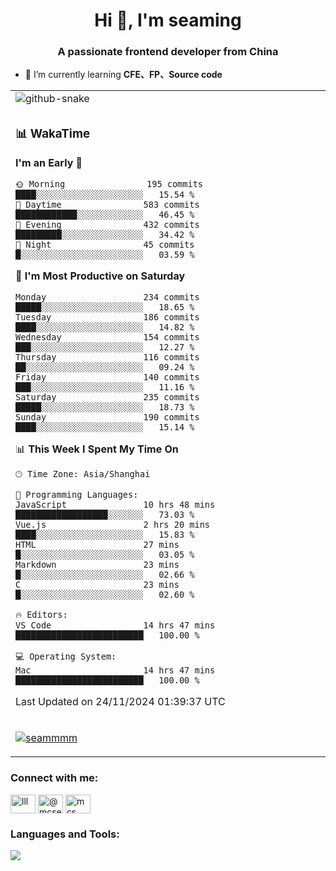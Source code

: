 <h1 align="center">Hi 👋, I'm seaming</h1>
<h3 align="center">A passionate frontend developer from China</h3>

- 🌱 I’m currently learning **CFE、FP、Source code**

<div align="center">

<table>

<tr><td>
  <img alt="github-snake" src="profile-snake-contrib/github-user-contribution.svg"/>
</td></tr>

<tr><td>

### 📊 WakaTime

<!--START_SECTION:waka-->
**I'm an Early 🐤** 

```text
🌞 Morning                195 commits         ████░░░░░░░░░░░░░░░░░░░░░   15.54 % 
🌆 Daytime                583 commits         ████████████░░░░░░░░░░░░░   46.45 % 
🌃 Evening                432 commits         █████████░░░░░░░░░░░░░░░░   34.42 % 
🌙 Night                  45 commits          █░░░░░░░░░░░░░░░░░░░░░░░░   03.59 % 
```
📅 **I'm Most Productive on Saturday** 

```text
Monday                   234 commits         █████░░░░░░░░░░░░░░░░░░░░   18.65 % 
Tuesday                  186 commits         ████░░░░░░░░░░░░░░░░░░░░░   14.82 % 
Wednesday                154 commits         ███░░░░░░░░░░░░░░░░░░░░░░   12.27 % 
Thursday                 116 commits         ██░░░░░░░░░░░░░░░░░░░░░░░   09.24 % 
Friday                   140 commits         ███░░░░░░░░░░░░░░░░░░░░░░   11.16 % 
Saturday                 235 commits         █████░░░░░░░░░░░░░░░░░░░░   18.73 % 
Sunday                   190 commits         ████░░░░░░░░░░░░░░░░░░░░░   15.14 % 
```


📊 **This Week I Spent My Time On** 

```text
🕑︎ Time Zone: Asia/Shanghai

💬 Programming Languages: 
JavaScript               10 hrs 48 mins      ██████████████████░░░░░░░   73.03 % 
Vue.js                   2 hrs 20 mins       ████░░░░░░░░░░░░░░░░░░░░░   15.83 % 
HTML                     27 mins             █░░░░░░░░░░░░░░░░░░░░░░░░   03.05 % 
Markdown                 23 mins             █░░░░░░░░░░░░░░░░░░░░░░░░   02.66 % 
C                        23 mins             █░░░░░░░░░░░░░░░░░░░░░░░░   02.60 % 

🔥 Editors: 
VS Code                  14 hrs 47 mins      █████████████████████████   100.00 % 

💻 Operating System: 
Mac                      14 hrs 47 mins      █████████████████████████   100.00 % 
```


 Last Updated on 24/11/2024 01:39:37 UTC
<!--END_SECTION:waka-->

</td></tr>

<tr><td>
  <p align="left"> <a href="https://github.com/ryo-ma/github-profile-trophy"><img src="https://github-profile-trophy.vercel.app/?username=seammmm" alt="seammmm" /></a> </p>
</td></tr>
</table>

<h3 align="left">Connect with me:</h3>
<p align="left">
<a href="https://dev.to/lll" target="blank"><img align="center" src="https://raw.githubusercontent.com/rahuldkjain/github-profile-readme-generator/master/src/images/icons/Social/devto.svg" alt="lll" height="30" width="40" /></a>
<a href="https://medium.com/@mcseaming" target="blank"><img align="center" src="https://raw.githubusercontent.com/rahuldkjain/github-profile-readme-generator/master/src/images/icons/Social/medium.svg" alt="@mcseaming" height="30" width="40" /></a>
<a href="https://www.leetcode.com/mcs" target="blank"><img align="center" src="https://raw.githubusercontent.com/rahuldkjain/github-profile-readme-generator/master/src/images/icons/Social/leet-code.svg" alt="mcs" height="30" width="40" /></a>
</p>

<h3 align="left">Languages and Tools:</h3>
<img align="left" src="https://skillicons.dev/icons?i=sass,ts,jest,express,nuxt,firebase,gatsby,js,vue,react,redux,docker,discord,mongodb,stackoverflow,idea,git,vscode,github,gitlab,figma,vite,svg,next,gulp,webpack,bootstrap,jquery,swift,prisma" />
